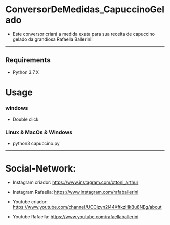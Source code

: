 # ConversorDeMedidas_CapuccinoGelado
* Este conversor criará a medida exata para sua receita de capuccino gelado da grandiosa Rafaella Ballerini!
---
## Requirements
* Python 3.7.X
# Usage
### windows
* Double click
### Linux & MacOs & Windows
* python3 capuccino.py
---
# Social-Network:
* Instagram criador: https://www.instagram.com/ottoni_arthur
* Instagram Rafaella: https://www.instagram.com/rafaballerini

* Youtube criador: https://www.youtube.com/channel/UCCizvn2l44XftkzHkBu8NEg/about
* Youtube Rafaella: https://www.youtube.com/rafaellaballerini
